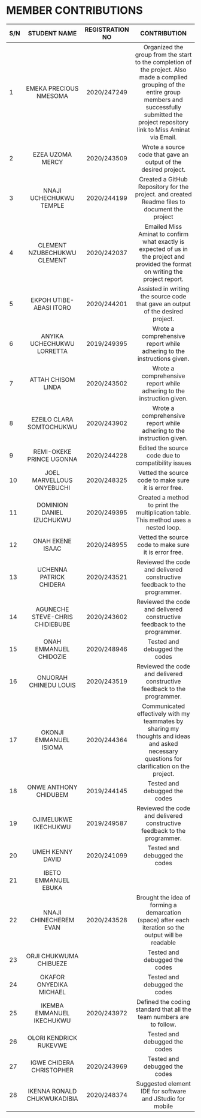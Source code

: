 # MEMBER CONTRIBUTIONS
| S/N  | STUDENT NAME          | REGISTRATION NO  | CONTRIBUTION |
| ---- |:------------------:   | :---------------:| :-----------------------------------------------------------------------------------------: |
| 1    | EMEKA PRECIOUS NMESOMA|   2020/247249    |Organized the group from the start to the completion of the project. Also made a complied grouping of the entire group                                                     members and successfully submitted the project repository link to Miss Aminat via Email.|
| 2    | EZEA UZOMA MERCY      |   2020/243509 | Wrote a source code that gave an output of the desired project.| 
| 3    | NNAJI UCHECHUKWU TEMPLE |  2020/244199 | Created a GitHub Repository for the project. and created Readme                                                       files to document the project|
| 4    | CLEMENT NZUBECHUKWU CLEMENT | 2020/242037 | Emailed Miss Aminat to confirm what exactly is expected of us in the project and provided the format on writing the project report.|
| 5   | EKPOH UTIBE- ABASI ITORO | 2020/244201 | Assisted in writing the source code that gave an output of the desired project.|
| 6   | ANYIKA UCHECHUKWU LORRETTA | 2019/249395 | Wrote a comprehensive report while adhering to the instructions given.|
| 7   | ATTAH CHISOM LINDA  | 2020/243502 | Wrote a comprehensive report while adhering to the instruction given.|
| 8   |  EZEILO CLARA SOMTOCHUKWU | 2020/243902 | Wrote a comprehensive report while adhering to the instruction given.|
| 9   | REMI-OKEKE PRINCE UGONNA  | 2020/244228 | Edited the source code due to compatibility issues |
| 10   | JOEL MARVELLOUS ONYEBUCHI  | 2020/248325 | Vetted the source code to make sure it is error free. |
| 11   | DOMINION DANIEL IZUCHUKWU | 2020/249395 | Created a method to print the multiplication table. This method uses a nested loop. |
| 12  | ONAH EKENE ISAAC  | 2020/248955 | Vetted the source code to make sure it is error free. |
| 13   | UCHENNA PATRICK CHIDERA  | 2020/243521 | Reviewed the code and delivered constructive feedback to the programmer.|
| 14   | AGUNECHE STEVE-CHRIS CHIDIEBUBE | 2020/243602 | Reviewed the code and delivered constructive feedback to the programmer. |
| 15   | ONAH EMMANUEL CHIDOZIE | 2020/248946 | Tested and debugged the codes |
| 16   | ONUORAH CHINEDU LOUIS | 2020/243519 | Reviewed the code and delivered constructive feedback to the programmer. |
| 17   | OKONJI EMMANUEL ISIOMA | 2020/244364 | Communicated effectively with my teammates by sharing my thoughts and ideas and asked necessary questions for clarification on the project.|
| 18   | ONWE ANTHONY CHIDUBEM | 2019/244145 | Tested and debugged the codes |
| 19   | OJIMELUKWE IKECHUKWU | 2019/249587 | Reviewed the code and delivered constructive feedback to the programmer. |
| 20   | UMEH KENNY DAVID | 2020/241099 | Tested and debugged the codes |
| 21   | IBETO EMMANUEL EBUKA  |  |  |
| 22   | NNAJI CHINECHEREM EVAN | 2020/243528 | Brought the idea of forming a demarcation (space) after each iteration so the output will be readable |
| 23   | ORJI CHUKWUMA CHIBUEZE |  | Tested and debugged the codes |
| 24   | OKAFOR ONYEDIKA MICHAEL |  | Tested and debugged the codes |
| 25   | IKEMBA EMMANUEL IKECHUKWU | 2020/243972 | Defined the coding standard that all the team numbers are to follow. |
| 26   | OLORI KENDRICK RUKEVWE |  | Tested and debugged the codes |
| 27   | IGWE CHIDERA CHRISTOPHER  | 2020/243969 | Tested and debugged the codes |
| 28   | IKENNA RONALD CHUKWUKADIBIA | 2020/248374 | Suggested element IDE for software and JStudio for mobile|
